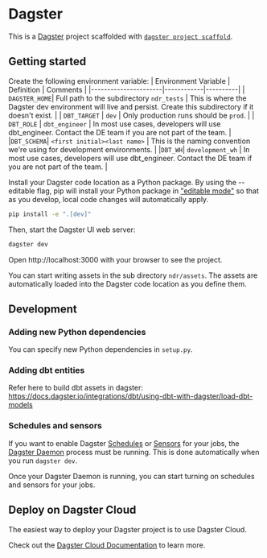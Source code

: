 # Dagster

This is a [Dagster](https://dagster.io/) project scaffolded with [`dagster project scaffold`](https://docs.dagster.io/getting-started/create-new-project).

## Getting started

Create the following environment variable:
| Environment Variable | Definition | Comments |
|----------------------|------------|----------|
| `DAGSTER_HOME`| Full path to the subdirectory `ndr_tests` | This is where the Dagster dev environment will live and persist. Create this subdirectory if it doesn't exist. |
| `DBT_TARGET` | `dev` | Only production runs should be `prod`. |
| `DBT_ROLE` | `dbt_engineer` | In most use cases, developers will use dbt_engineer. Contact the DE team if you are not part of the team. |
|`DBT_SCHEMA`| `<first initial><last name>` | This is the naming convention we're using for development environments. |
|`DBT_WH`| `development_wh` | In most use cases, developers will use dbt_engineer. Contact the DE team if you are not part of the team. |

Install your Dagster code location as a Python package. By using the --editable flag, pip will install your Python package in ["editable mode"](https://pip.pypa.io/en/latest/topics/local-project-installs/#editable-installs) so that as you develop, local code changes will automatically apply.

```bash
pip install -e ".[dev]"
```

Then, start the Dagster UI web server:

```bash
dagster dev
```

Open http://localhost:3000 with your browser to see the project.

You can start writing assets in the sub directory `ndr/assets`. The assets are automatically loaded into the Dagster code location as you define them.

## Development

### Adding new Python dependencies

You can specify new Python dependencies in `setup.py`.

### Adding dbt entities

Refer here to build dbt assets in dagster: https://docs.dagster.io/integrations/dbt/using-dbt-with-dagster/load-dbt-models

### Schedules and sensors

If you want to enable Dagster [Schedules](https://docs.dagster.io/concepts/partitions-schedules-sensors/schedules) or [Sensors](https://docs.dagster.io/concepts/partitions-schedules-sensors/sensors) for your jobs, the [Dagster Daemon](https://docs.dagster.io/deployment/dagster-daemon) process must be running. This is done automatically when you run `dagster dev`.

Once your Dagster Daemon is running, you can start turning on schedules and sensors for your jobs.

## Deploy on Dagster Cloud

The easiest way to deploy your Dagster project is to use Dagster Cloud.

Check out the [Dagster Cloud Documentation](https://docs.dagster.cloud) to learn more.
